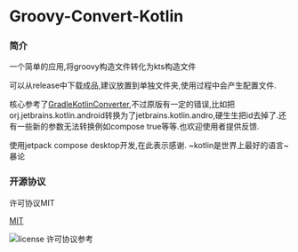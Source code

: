 # Groovy-Convert-Kotlin

### 简介

一个简单的应用,将groovy构造文件转化为kts构造文件

可以从release中下载成品,建议放置到单独文件夹,使用过程中会产生配置文件.

核心参考了[GradleKotlinConverter](https://github.com/bernaferrari/GradleKotlinConverter),不过原版有一定的错误,比如把orj.jetbrains.kotlin.android转换为了jetbrains.kotlin.andro,硬生生把id去掉了.还有一些新的参数无法转换例如compose true等等.也欢迎使用者提供反馈.

使用jetpack compose desktop开发,在此表示感谢. ~kotlin是世界上最好的语言~ 暴论

### 开源协议

许可协议MIT

[MIT](https://mit-license.org/)

![license 许可协议参考](https://pic1.zhimg.com/80/253a7b1819e2af555ed0a7e0f11a0b59_720w.jpg?source=1940ef5c)
